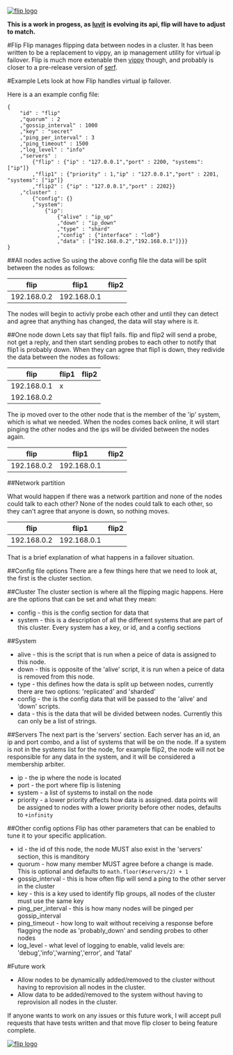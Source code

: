 [![flip logo](http://microbox.rocks/assets/readme-headers/flip.png)](http://microbox.cloud/open-source#flip)

**This is a work in progess, as [luvit](https://luvit.io) is evolving its api, flip will have to adjust to match.**

#Flip
Flip manages flipping data between nodes in a cluster. It has been written to be a replacement to vippy, an ip management utility for virtual ip failover. Flip is much more extenable then [vippy](https://github.com/postwait/vippy) though, and probably is closer to a pre-release version of [serf](https://github.com/hashicorp/serf).

#Example
Lets look at how Flip handles virtual ip failover.

Here is a an example config file:
```
{
	"id" : "flip"
	,"quorum" : 2
	,"gossip_interval" : 1000
	,"key" : "secret"
	,"ping_per_interval" : 3
	,"ping_timeout" : 1500
	,"log_level" : "info"
	,"servers" :
		{"flip" : {"ip" : "127.0.0.1","port" : 2200, "systems": ["ip"]}
		,"flip1" : {"priority" : 1,"ip" : "127.0.0.1","port" : 2201, "systems": ["ip"]}
		,"flip2" : {"ip" : "127.0.0.1","port" : 2202}}
	,"cluster" :
		{"config": {}
		,"system":
			{"ip":
				{"alive" : "ip_up"
				,"down" : "ip_down"
				,"type" : "shard"
				,"config" : {"interface" : "lo0"}
				,"data" : ["192.168.0.2","192.168.0.1"]}}}
}
```

##All nodes active
So using the above config file the data will be split between the nodes as follows:

**flip** | **flip1** | **flip2**
--- | --- | ---
192.168.0.2 | 192.168.0.1 |

The nodes will begin to activly probe each other and until they can detect and agree that anything has changed, the data will stay where is it.

##One node down
Lets say that flip1 fails. flip and flip2 will send a probe, not get a reply, and then start sending probes to each other to notify that flip1 is probably down. When they can agree that flip1 is down, they redivide the data between the nodes as follows:

**flip** | **flip1** | **flip2**
--- | --- | ---
192.168.0.1 | x |
192.168.0.2 | |

The ip moved over to the other node that is the member of the 'ip' system, which is what we needed. When the nodes comes back online, it will start pinging the other nodes and the ips will be divided between the nodes again.

**flip** | **flip1** | **flip2**
--- | --- | ---
192.168.0.2 | 192.168.0.1 |

##Network partition

What would happen if there was a network partition and none of the nodes could talk to each other? None of the nodes could talk to each other, so they can't agree that anyone is down, so nothing moves.

**flip** | **flip1** | **flip2**
--- | --- | ---
192.168.0.2 | 192.168.0.1 |

That is a brief explanation of what happens in a failover situation.

##Config file options
There are a few things here that we need to look at, the first is the cluster section.

##Cluster
The cluster section is where all the flipping magic happens. Here are the options that can be set and what they mean:

- config - this is the config section for data that
- system -  this is a description of all the different systems that are part of this cluster. Every system has a key, or id, and a config sections

##System

- alive - this is the script that is run when a peice of data is assigned to this node.
- down - this is opposite of the 'alive' script, it is run when a peice of data is removed from this node.
- type - this defines how the data is split up between nodes, currently there are two options: 'replicated' and 'sharded'
- config - the is the config data that will be passed to the 'alive' and 'down' scripts.
- data - this is the data that will be divided between nodes. Currently this can only be a list of strings.

##Servers
The next part is the 'servers' section. Each server has an id, an ip and port combo, and a list of systems that will be on the node. If a system is not in the systems list for the node, for example flip2, the node will not be responsible for any data in the system, and it will be considered a membership arbiter.

- ip - the ip where the node is located
- port - the port where flip is listening
- system - a list of systems to install on the node
- priority - a lower priority affects how data is assigned. data points will be assigned to nodes with a lower priority before other nodes, defaults to `+infinity`

##Other config options
Flip has other parameters that can be enabled to tune it to your specific application.

- id - the id of this node, the node MUST also exist in the 'servers' section, this is manditory
- quorum - how many member MUST agree before a change is made. This is optional and defaults to `math.floor(#servers/2) + 1`
- gossip_interval - this is how often flip will send a ping to the other server in the cluster
- key - this is a key used to identify flip groups, all nodes of the cluster must use the same key
- ping_per_interval - this is how many nodes will be pinged per gossip_interval
- ping_timeout - how long to wait without receiving a response before flagging the node as 'probably_down' and sending probes to other nodes
- log_level - what level of logging to enable, valid levels are: 'debug','info','warning','error', and 'fatal'


#Future work
 - Allow nodes to be dynamically added/removed to the cluster without having to reprovision all nodes in the cluster.
 - Allow data to be added/removed to the system without having to reprovision all nodes in the cluster.

If anyone wants to work on any issues or this future work, I will accept pull requests that have tests written and that move flip closer to being feature complete.

[![flip logo](http://microbox.rocks/assets/open-src/microbox-open-src.png)](http://microbox.cloud/open-source)
